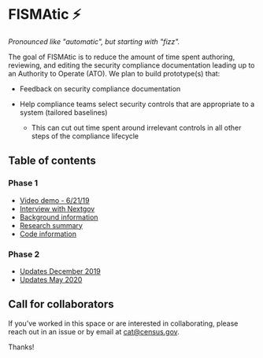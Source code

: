 # FISMAtic :zap:

_Pronounced like "automatic", but starting with "fizz"._

The goal of FISMAtic is to reduce the amount of time spent authoring, reviewing, and editing the security compliance documentation leading up to an Authority to Operate (ATO). We plan to build prototype(s) that:

- Feedback on security compliance documentation
  
- Help compliance teams select security controls that are appropriate to a system (tailored baselines)
  - This can cut out time spent around irrelevant controls in all other steps of the compliance lifecycle

## Table of contents

### Phase 1

- [Video demo - 6/21/19](https://census.webex.com/census/ldr.php?RCID=9486aa77f0aeb069cd681c9ad6a5f1ee)
- [Interview with Nextgov](https://www.nextgov.com/emerging-tech/2019/05/census-thinks-clippy-style-ai-assistant-could-speed-security-authorizations/157339/)
- [Background information](docs/phase_1/background.md)
- [Research summary](docs/phase_1/research.md)
- [Code information](src/phase_1/usage.md)

### Phase 2
- [Updates December 2019](docs/phase_2/FISMAticDecember2019.md)
- [Updates May 2020](docs/phase_2/FISMAticMay2020.md)

## Call for collaborators

If you’ve worked in this space or are interested in collaborating, please reach out in an issue or by email at cat@census.gov. 

Thanks! 
